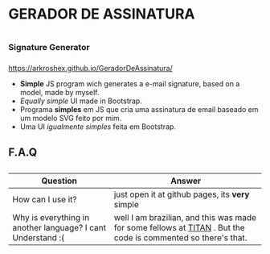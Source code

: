 # GERADOR DE ASSINATURA <h1>
  
### Signature Generator <h3>

<https://arkroshex.github.io/GeradorDeAssinatura/>
  
  
* **Simple** JS program wich generates a e-mail signature, based on a model, made by myself.
* *Equally simple* UI made in Bootstrap.
* Programa **simples** em JS que cria uma assinatura de email baseado em um modelo SVG feito por mim.
* Uma UI *igualmente simples* feita em Bootstrap.

## F.A.Q <h2>

Question  | Answer
--------- | ------
How can I use it? | just open it at github pages, its **very** simple
Why is everything in another language? I cant Understand :( | well I am brazilian, and this was made for some fellows at [TITAN](https://titanci.com.br) . But the code is commented so there's that.
